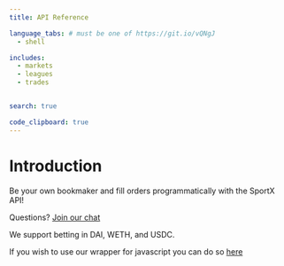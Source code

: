 ```yaml
---
title: API Reference

language_tabs: # must be one of https://git.io/vQNgJ
  - shell

includes:
  - markets
  - leagues
  - trades


search: true

code_clipboard: true
---
```


# Introduction

Be your own bookmaker and fill orders programmatically with the SportX API!

Questions? [Join our chat](https://discord.gg/xXUynCX)

We support betting in DAI, WETH, and USDC.

If you wish to use our wrapper for javascript you can do so [here](https://github.com/sportx-bet/sportx-js)






